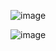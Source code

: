 ![image](https://github.com/SardorSohinazarov/Signing.Front/assets/107931170/03688d32-e8dc-492b-b1e4-b31aa6853e61)

![image](https://github.com/SardorSohinazarov/Signing.Front/assets/107931170/5725e503-a3d5-470b-b780-75860a806b0a)
